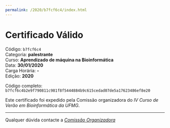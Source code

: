 ```yaml
---
permalink: /2020/b7fcf6c4/index.html
---
```


# Certificado Válido

Código: `b7fcf6c4`<br>
Categoria: **palestrante**<br>
Curso: **Aprendizado de máquina na Bioinformática**<br>
Data: **30/01/2020**<br>
Carga Horária: **-**<br>
Edição: **2020**<br>


Código completo: `b7fcf6c4b2e9f790811c981f8f5444884b9c615cedad07de5a17623486ef8e20`


Este certificado foi expedido pela Comissão organizadora do *IV Curso de Verão em Bioinformática da UFMG*.

----

Qualquer dúvida contacte a [_Comissão Organizadora_](<mailto:cursobioinfoufmg@gmail.com$subject=[Certificados]>)

